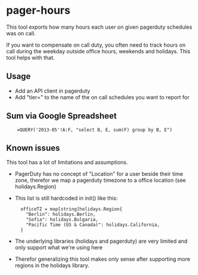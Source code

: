 pager-hours
===========

This tool exports how many hours each user on given pagerduty schedules was on call.

If you want to compensate on call duty, you often need to track hours on call during the weekday outside office hours, weekends and holidays.
This tool helps with that.
 

## Usage

- Add an API client in pagerduty
- Add "tier=<Num>" to the name of the on call schedules you want to report for

## Sum via Google Spreadsheet

        =QUERY('2013-05'!A:F, "select B, E, sum(F) group by B, E")

## Known issues
This tool has a lot of limitations and assumptions.
- PagerDuty has no concept of "Location" for a user beside their time zone, therefor we map a pagerduty timezone to a office location (see holidays.Region)
- This list is still hardcoded in init() like this:


        officeTZ = map[string]holidays.Region{
          "Berlin": holidays.Berlin,
          "Sofia": holidays.Bulgaria,
          "Pacific Time (US & Canada)": holidays.California,
        }


- The underlying libraries (holidays and pagerduty) are very limited and only support what we're using here
- Therefor generalizing this tool makes only sense after supporting more regions in the holidays library.
